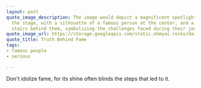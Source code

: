 ```yaml
---
layout: post
quote_image_description: The image would depict a magnificent spotlight illuminating
  the stage, with a silhouette of a famous person at the center, and a trail of broken
  stairs behind them, symbolizing the challenges faced during their journey.
quote_image_url: https://storage.googleapis.com/static.ohmyai.rocks/daily/2023-10-23.jpg
quote_title: Truth Behind Fame
tags:
- famous people
- serious

---
```


Don't idolize fame, for its shine often blinds the steps that led to it.